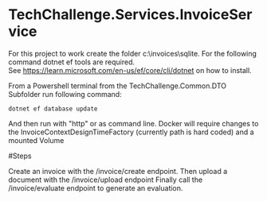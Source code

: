 # TechChallenge.Services.InvoiceService

For this project to work create the folder c:\invoices\sqlite. For the following command dotnet ef tools are required.\
See https://learn.microsoft.com/en-us/ef/core/cli/dotnet on how to install.

From a Powershell terminal from the TechChallenge.Common.DTO Subfolder run following command: 
```
dotnet ef database update
```

And then run with "http" or as command line. Docker will require changes to the InvoiceContextDesignTimeFactory (currently path is hard coded) and a mounted Volume

#Steps

Create an invoice with the /invoice/create endpoint.
Then upload a document with the /invoice/upload endpoint
Finally call the /invoice/evaluate endpoint to generate an evaluation. 


